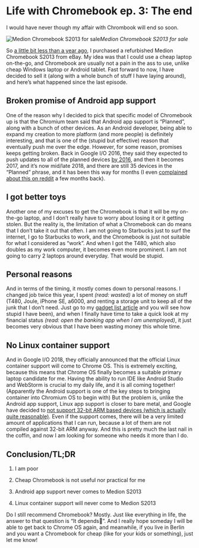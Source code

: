 
# Life with Chromebook ep. 3: The end

I would have never though my affair with Chrombook will end so soon.

![Medion Chromebook S2013 for sale](https://cdn-images-1.medium.com/max/8064/1*GyPxb5kHvsUGd0GY_demlA.jpeg)*Medion Chromebook S2013 for sale*

So [a little bit less than a year ago](https://medium.com/@louis993546/life-with-chromebook-ep-2-first-25-days), I purchased a refurbished Medion Chromebook S2013 from eBay. My idea was that I could use a cheap laptop on-the-go, and Chromebook are usually not a pain in the ass to use, unlike cheap Windows laptop or Android tablet. Fast forward to now, I have decided to sell it (along with a whole bunch of stuff I have laying around), and here’s what happened since the last episode.

## Broken promise of Android app support

One of the reason why I decided to pick that specific model of Chromebook up is that the Chromium team said that Android app support is “Planned”, along with a bunch of other devices. As an Android developer, being able to expand my creation to more platform (and more people) is definitely interesting, and that is one of the (stupid but effective) reason that eventually push me over the edge. However, for some reason, promises keeps getting broken. Back in Google I/O 2016, they said they expected to push updates to all of the planned devices [by 2016](https://9to5google.com/2016/05/19/google-play-store-is-coming-to-chrome-os-in-mid-june-to-3-chromebooks-more-to-follow/), and then it becomes 2017, and it’s now mid/late 2018, and there are still 35 devices in the “Planned” phrase, and it has been this way for months (I even [complained about this on reddit](https://www.reddit.com/r/chromeos/comments/8q6gjm/its_mid2018_and_there_are_still_35_devices_with/) a few months back).

## I got better toys

Another one of my excuses to get the Chromebook is that it will be my on-the-go laptop, and I don’t really have to worry about losing it or it getting stolen. But the reality is, the limitation of what a Chromebook can do means that I don’t take it out that often. I am not going to Starbucks just to surf the internet, I go to Starbucks to work, and the Chromebook is just not suitable for what I considered as “work”. And when I got the T480, which also doubles as my work computer, it becomes even more prominent. I am not going to carry 2 laptops around everyday. That would be stupid.

## Personal reasons

And in terms of the timing, it mostly comes down to personal reasons. I changed job twice this year, I spent *(read: wasted)* a lot of money on stuff (T480, Joule, iPhone SE, a6000, and renting a storage unit to keep all of the junk that I don’t need. Just go to my [gadget list article](https://medium.com/@louis993546/gadget-list-august-2018-1519fe55ba12) and you will see how stupid I have been), and when I finally have time to take a quick look at my financial status *(read: open the banking app when I am unemployed)*, it just becomes very obvious that I have been wasting money this whole time.

## No Linux container support

And in Google I/O 2018, they officially announced that the official Linux container support will come to Chrome OS. This is extremely exciting, because this means that Chrome OS finally becomes a suitable primary laptop candidate for me. Having the ability to run IDE like Android Studio and WebStorm is crucial to my daily life, and it is all coming together! (Apparently the Android support is one of the key steps to bringing container into Chromium OS to begin with) But the problem is, unlike the Android app support, Linux app support is closer to bare metal, and Google have decided to [not support 32-bit ARM based devices (which is actually quite reasonable)](https://chromium.googlesource.com/chromiumos/docs/+/master/containers_and_vms.md#32_bit-ARM-CPUs). Even if the support comes, there will be a very limited amount of applications that I can run, because a lot of them are not compiled against 32-bit ARM anyway. And this is pretty much the last nail in the coffin, and now I am looking for someone who needs it more than I do.

## **Conclusion/TL;DR**

1. I am poor

1. Cheap Chromebook is not useful nor practical for me

1. Android app support never comes to Medion S2013

1. Linux container support will never come to Medion S2013

Do I still recommend Chromebook? Mostly. Just like everything in life, the answer to that question is “It depends🤷”. And I really hope someday I will be able to get back to Chrome OS again, and meanwhile, if you live in Berlin and you want a Chromebook for cheap (like for your kids or something), just let me know!
